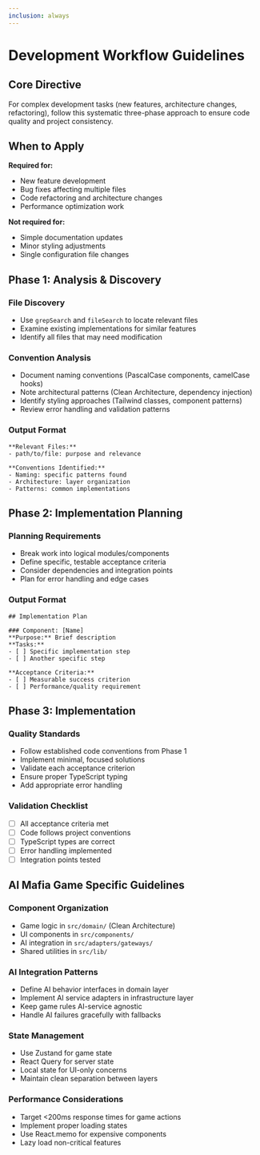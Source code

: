 ```yaml
---
inclusion: always
---
```


# Development Workflow Guidelines

## Core Directive

For complex development tasks (new features, architecture changes, refactoring), follow this systematic three-phase approach to ensure code quality and project consistency.

## When to Apply

**Required for:**
- New feature development
- Bug fixes affecting multiple files
- Code refactoring and architecture changes
- Performance optimization work

**Not required for:**
- Simple documentation updates
- Minor styling adjustments
- Single configuration file changes

## Phase 1: Analysis & Discovery

### File Discovery
- Use `grepSearch` and `fileSearch` to locate relevant files
- Examine existing implementations for similar features
- Identify all files that may need modification

### Convention Analysis
- Document naming conventions (PascalCase components, camelCase hooks)
- Note architectural patterns (Clean Architecture, dependency injection)
- Identify styling approaches (Tailwind classes, component patterns)
- Review error handling and validation patterns

### Output Format
```
**Relevant Files:**
- path/to/file: purpose and relevance

**Conventions Identified:**
- Naming: specific patterns found
- Architecture: layer organization
- Patterns: common implementations
```

## Phase 2: Implementation Planning

### Planning Requirements
- Break work into logical modules/components
- Define specific, testable acceptance criteria
- Consider dependencies and integration points
- Plan for error handling and edge cases

### Output Format
```
## Implementation Plan

### Component: [Name]
**Purpose:** Brief description
**Tasks:**
- [ ] Specific implementation step
- [ ] Another specific step

**Acceptance Criteria:**
- [ ] Measurable success criterion
- [ ] Performance/quality requirement
```

## Phase 3: Implementation

### Quality Standards
- Follow established code conventions from Phase 1
- Implement minimal, focused solutions
- Validate each acceptance criterion
- Ensure proper TypeScript typing
- Add appropriate error handling

### Validation Checklist
- [ ] All acceptance criteria met
- [ ] Code follows project conventions
- [ ] TypeScript types are correct
- [ ] Error handling implemented
- [ ] Integration points tested

## AI Mafia Game Specific Guidelines

### Component Organization
- Game logic in `src/domain/` (Clean Architecture)
- UI components in `src/components/`
- AI integration in `src/adapters/gateways/`
- Shared utilities in `src/lib/`

### AI Integration Patterns
- Define AI behavior interfaces in domain layer
- Implement AI service adapters in infrastructure layer
- Keep game rules AI-service agnostic
- Handle AI failures gracefully with fallbacks

### State Management
- Use Zustand for game state
- React Query for server state
- Local state for UI-only concerns
- Maintain clean separation between layers

### Performance Considerations
- Target <200ms response times for game actions
- Implement proper loading states
- Use React.memo for expensive components
- Lazy load non-critical features<!------------------------------------------------------------------------------------
   Add Rules to this file or a short description and have Kiro refine them for you:   
-------------------------------------------------------------------------------------> <!------------------------------------------------------------------------------------
   Add Rules to this file or a short description and have Kiro refine them for you:   
-------------------------------------------------------------------------------------> <!------------------------------------------------------------------------------------
   Add Rules to this file or a short description and have Kiro refine them for you:   
-------------------------------------------------------------------------------------> 